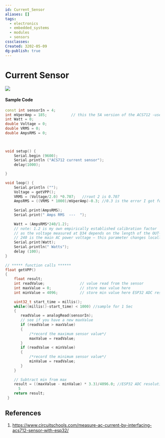 ```yaml
---
id: Current_Sensor
aliases: []
tags:
  - electronics
  - embedded_systems
  - modules
  - sensors
cssclasses: 
Created: 3202-05-09
dg-publish: true
---
```

# Current Sensor

![](https://www.circuitschools.com/wp-content/uploads/2022/03/ACS712-current-sensor-with-ESP32-circuit-diagram-with-voltage-divider.webp)

#### Sample Code

```cpp
const int sensorIn = 4;      
int mVperAmp = 185;           // this the 5A version of the ACS712 -use 100 for 20A Module and 66 for 30A Module
int Watt = 0;
double Voltage = 0;
double VRMS = 0;
double AmpsRMS = 0;
 

 
void setup() {
	Serial.begin (9600); 
	Serial.println ("ACS712 current sensor"); 
	delay(1000);

}
 
void loop() {
	Serial.println (""); 
	Voltage = getVPP();
	VRMS = (Voltage/2.0) *0.707;   //root 2 is 0.707
	AmpsRMS = ((VRMS * 1000)/mVperAmp)-0.3; //0.3 is the error I got for my sensor
	
	Serial.print(AmpsRMS);
	Serial.print(" Amps RMS  ---  ");
	
	Watt = (AmpsRMS*240/1.2);
	// note: 1.2 is my own empirically established calibration factor
	// as the voltage measured at D34 depends on the length of the OUT-to-D34 wire
	// 240 is the main AC power voltage – this parameter changes locally
	Serial.print(Watt);
	Serial.println(" Watts");
	delay (100);
}
 
// ***** function calls ******
float getVPP()
{
	float result;
	int readValue;                // value read from the sensor
	int maxValue = 0;             // store max value here
	int minValue = 4096;          // store min value here ESP32 ADC resolution
	
	uint32_t start_time = millis();
	while((millis()-start_time) < 1000) //sample for 1 Sec
	{
	   readValue = analogRead(sensorIn);
	   // see if you have a new maxValue
	   if (readValue > maxValue) 
	   {
		   /*record the maximum sensor value*/
		   maxValue = readValue;
	   }
	   if (readValue < minValue) 
	   {
		   /*record the minimum sensor value*/
		   minValue = readValue;
	   }
	}
   
	// Subtract min from max
	result = ((maxValue - minValue) * 3.3)/4096.0; //ESP32 ADC resolution 4096
	  5
	return result;
 }

```

## References
1. https://www.circuitschools.com/measure-ac-current-by-interfacing-acs712-sensor-with-esp32/